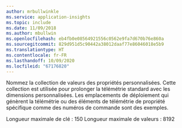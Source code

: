 ```yaml
---
author: mrbullwinkle
ms.service: application-insights
ms.topic: include
ms.date: 11/09/2018
ms.author: mbullwin
ms.openlocfilehash: eb4fb0e08564921556c0562e9fa7d670b76e860a
ms.sourcegitcommit: 829d951d5c90442a38012daaf77e86046018e5b9
ms.translationtype: HT
ms.contentlocale: fr-FR
ms.lasthandoff: 10/09/2020
ms.locfileid: "67176820"
---
```

Nommez la collection de valeurs des propriétés personnalisées. Cette collection est utilisée pour prolonger la télémétrie standard avec les dimensions personnalisées. Les emplacements de déploiement qui génèrent la télémétrie ou des éléments de télémétrie de propriété spécifique comme des numéros de commande sont des exemples. 

Longueur maximale de clé : 150 Longueur maximale de valeurs : 8192
